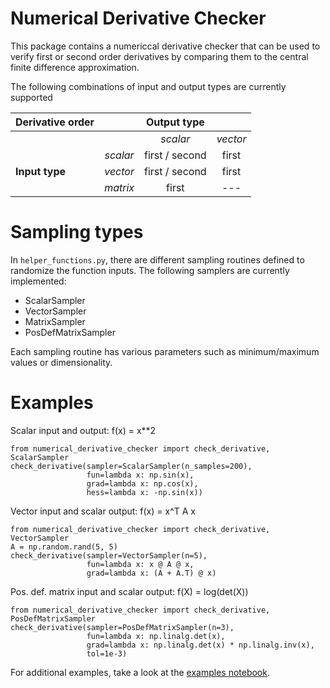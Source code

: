 # Numerical Derivative Checker
This package contains a numericcal derivative checker that can be used to verify first or second order derivatives by 
comparing them to the central finite difference approximation.

The following combinations of input and output types are currently supported

| Derivative order    |        |  Output type |        |
| -------------  |:------:|:----------------:|:------:|
|                |        | _scalar_           | _vector_ |
|                | _scalar_ | first / second     | first  |
| **Input type** | _vector_ | first / second     | first  |
|                | _matrix_ | first            | ---  |

# Sampling types
In ```helper_functions.py```, there are different sampling routines defined to randomize the function inputs. 
The following samplers are currently implemented:
- ScalarSampler
- VectorSampler
- MatrixSampler
- PosDefMatrixSampler

Each sampling routine has various parameters such as minimum/maximum values or dimensionality.

# Examples
 
Scalar input and output: f(x) = x**2
```
from numerical_derivative_checker import check_derivative, ScalarSampler
check_derivative(sampler=ScalarSampler(n_samples=200),
                 fun=lambda x: np.sin(x),
                 grad=lambda x: np.cos(x),
                 hess=lambda x: -np.sin(x))
```

Vector input and scalar output: f(x) = x^T A x
```
from numerical_derivative_checker import check_derivative, VectorSampler
A = np.random.rand(5, 5)
check_derivative(sampler=VectorSampler(n=5),
                 fun=lambda x: x @ A @ x,
                 grad=lambda x: (A + A.T) @ x)
```


Pos. def. matrix input and scalar output: f(X) = log(det(X))
```
from numerical_derivative_checker import check_derivative, PosDefMatrixSampler
check_derivative(sampler=PosDefMatrixSampler(n=3),
                 fun=lambda x: np.linalg.det(x),
                 grad=lambda x: np.linalg.det(x) * np.linalg.inv(x),
                 tol=1e-3)
```

For additional examples, take a look at the [examples notebook](examples.ipynb).